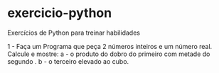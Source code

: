 # exercicio-python
Exercícios de Python para treinar habilidades

1 - Faça um Programa que peça 2 números inteiros e um número real. Calcule e mostre:
a - o produto do dobro do primeiro com metade do segundo .
b - o terceiro elevado ao cubo.
